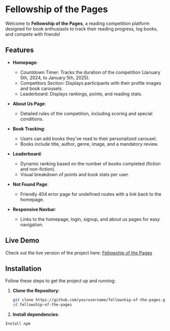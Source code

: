 # Fellowship of the Pages

Welcome to **Fellowship of the Pages**, a reading competition platform designed for book enthusiasts to track their reading progress, log books, and compete with friends!

## Features

- **Homepage**:
  - Countdown Timer: Tracks the duration of the competition (January 5th, 2024, to January 5th, 2025).
  - Competitors Section: Displays participants with their profile images and book carousels.
  - Leaderboard: Displays rankings, points, and reading stats.
  
- **About Us Page**:
  - Detailed rules of the competition, including scoring and special conditions.
  
- **Book Tracking**:
  - Users can add books they've read to their personalized carousel.
  - Books include title, author, genre, image, and a mandatory review.

- **Leaderboard**:
  - Dynamic ranking based on the number of books completed (fiction and non-fiction).
  - Visual breakdown of points and book stats per user.

- **Not Found Page**:
  - Friendly 404 error page for undefined routes with a link back to the homepage.

- **Responsive Navbar**:
  - Links to the homepage, login, signup, and about us pages for easy navigation.

## Live Demo
Check out the live version of the project here: [Fellowship of the Pages](https://fellowship-of-the-pages.netlify.app/)

## Installation

Follow these steps to get the project up and running:

1. **Clone the Repository**:
   ```bash
   git clone https://github.com/yourusername/fellowship-of-the-pages.git
   cd fellowship-of-the-pages
   
2. **Install dependencies**:
  ```bash
  Install npm


